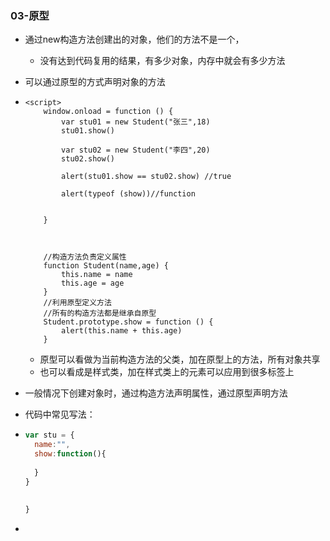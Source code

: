 ### 03-原型

+ 通过new构造方法创建出的对象，他们的方法不是一个，

  + 没有达到代码复用的结果，有多少对象，内存中就会有多少方法

+ 可以通过原型的方式声明对象的方法

+ ```
  <script>
      window.onload = function () {
          var stu01 = new Student("张三",18)
          stu01.show()

          var stu02 = new Student("李四",20)
          stu02.show()

          alert(stu01.show == stu02.show) //true

          alert(typeof (show))//function
          

      }



      //构造方法负责定义属性
      function Student(name,age) {
          this.name = name
          this.age = age
      }
      //利用原型定义方法
      //所有的构造方法都是继承自原型
      Student.prototype.show = function () {
          alert(this.name + this.age)
      }
  ```

  + 原型可以看做为当前构造方法的父类，加在原型上的方法，所有对象共享
  + 也可以看成是样式类，加在样式类上的元素可以应用到很多标签上

+ 一般情况下创建对象时，通过构造方法声明属性，通过原型声明方法

+ 代码中常见写法：

+ ```javascript
  var stu = {
    name:"",
    show:function(){
      
    }
  }
    
    
  }
  ```

+ ​